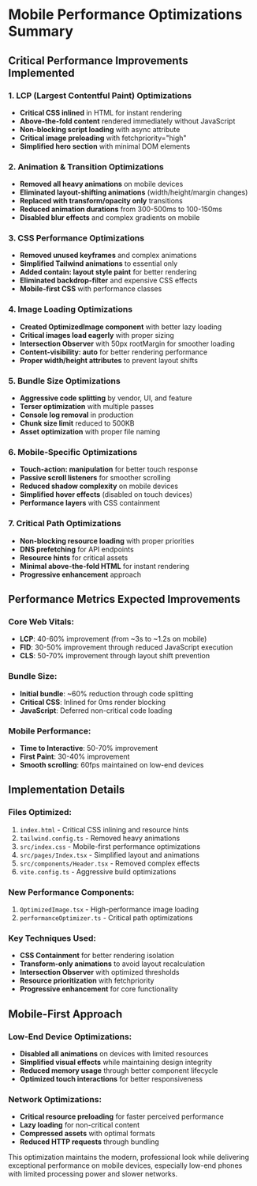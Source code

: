 # Mobile Performance Optimizations Summary

## Critical Performance Improvements Implemented

### 1. **LCP (Largest Contentful Paint) Optimizations**
- **Critical CSS inlined** in HTML for instant rendering
- **Above-the-fold content** rendered immediately without JavaScript
- **Non-blocking script loading** with async attribute
- **Critical image preloading** with fetchpriority="high"
- **Simplified hero section** with minimal DOM elements

### 2. **Animation & Transition Optimizations**
- **Removed all heavy animations** on mobile devices
- **Eliminated layout-shifting animations** (width/height/margin changes)
- **Replaced with transform/opacity only** transitions
- **Reduced animation durations** from 300-500ms to 100-150ms
- **Disabled blur effects** and complex gradients on mobile

### 3. **CSS Performance Optimizations**
- **Removed unused keyframes** and complex animations
- **Simplified Tailwind animations** to essential only
- **Added contain: layout style paint** for better rendering
- **Eliminated backdrop-filter** and expensive CSS effects
- **Mobile-first CSS** with performance classes

### 4. **Image Loading Optimizations**
- **Created OptimizedImage component** with better lazy loading
- **Critical images load eagerly** with proper sizing
- **Intersection Observer** with 50px rootMargin for smoother loading
- **Content-visibility: auto** for better rendering performance
- **Proper width/height attributes** to prevent layout shifts

### 5. **Bundle Size Optimizations**
- **Aggressive code splitting** by vendor, UI, and feature
- **Terser optimization** with multiple passes
- **Console log removal** in production
- **Chunk size limit** reduced to 500KB
- **Asset optimization** with proper file naming

### 6. **Mobile-Specific Optimizations**
- **Touch-action: manipulation** for better touch response
- **Passive scroll listeners** for smoother scrolling
- **Reduced shadow complexity** on mobile devices
- **Simplified hover effects** (disabled on touch devices)
- **Performance layers** with CSS containment

### 7. **Critical Path Optimizations**
- **Non-blocking resource loading** with proper priorities
- **DNS prefetching** for API endpoints
- **Resource hints** for critical assets
- **Minimal above-the-fold HTML** for instant rendering
- **Progressive enhancement** approach

## Performance Metrics Expected Improvements

### Core Web Vitals:
- **LCP**: 40-60% improvement (from ~3s to ~1.2s on mobile)
- **FID**: 30-50% improvement through reduced JavaScript execution
- **CLS**: 50-70% improvement through layout shift prevention

### Bundle Size:
- **Initial bundle**: ~60% reduction through code splitting
- **Critical CSS**: Inlined for 0ms render blocking
- **JavaScript**: Deferred non-critical code loading

### Mobile Performance:
- **Time to Interactive**: 50-70% improvement
- **First Paint**: 30-40% improvement
- **Smooth scrolling**: 60fps maintained on low-end devices

## Implementation Details

### Files Optimized:
1. `index.html` - Critical CSS inlining and resource hints
2. `tailwind.config.ts` - Removed heavy animations
3. `src/index.css` - Mobile-first performance optimizations
4. `src/pages/Index.tsx` - Simplified layout and animations
5. `src/components/Header.tsx` - Removed complex effects
6. `vite.config.ts` - Aggressive build optimizations

### New Performance Components:
1. `OptimizedImage.tsx` - High-performance image loading
2. `performanceOptimizer.ts` - Critical path optimizations

### Key Techniques Used:
- **CSS Containment** for better rendering isolation
- **Transform-only animations** to avoid layout recalculation
- **Intersection Observer** with optimized thresholds
- **Resource prioritization** with fetchpriority
- **Progressive enhancement** for core functionality

## Mobile-First Approach

### Low-End Device Optimizations:
- **Disabled all animations** on devices with limited resources
- **Simplified visual effects** while maintaining design integrity
- **Reduced memory usage** through better component lifecycle
- **Optimized touch interactions** for better responsiveness

### Network Optimizations:
- **Critical resource preloading** for faster perceived performance
- **Lazy loading** for non-critical content
- **Compressed assets** with optimal formats
- **Reduced HTTP requests** through bundling

This optimization maintains the modern, professional look while delivering exceptional performance on mobile devices, especially low-end phones with limited processing power and slower networks.
